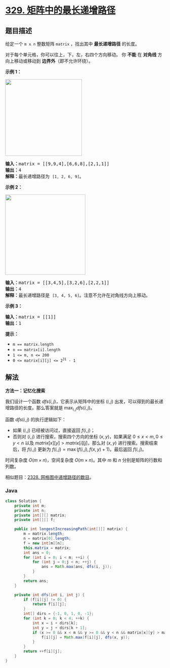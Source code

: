 # [329. 矩阵中的最长递增路径](https://leetcode.cn/problems/longest-increasing-path-in-a-matrix)

## 题目描述

<p>给定一个 <code>m x n</code> 整数矩阵 <code>matrix</code> ，找出其中 <strong>最长递增路径</strong> 的长度。</p>

<p>对于每个单元格，你可以往上，下，左，右四个方向移动。 你 <strong>不能</strong> 在 <strong>对角线</strong> 方向上移动或移动到 <strong>边界外</strong>（即不允许环绕）。</p>



<p><strong>示例 1：</strong></p>
<img alt="" src="https://gcore.jsdelivr.net/gh/doocs/leetcode@main/solution/0300-0399/0329.Longest%20Increasing%20Path%20in%20a%20Matrix/images/grid1.jpg" style="width: 242px; height: 242px;" />
<pre>
<strong>输入：</strong>matrix = [[9,9,4],[6,6,8],[2,1,1]]
<strong>输出：</strong>4 
<strong>解释：</strong>最长递增路径为 <code>[1, 2, 6, 9]</code>。</pre>

<p><strong>示例 2：</strong></p>
<img alt="" src="https://gcore.jsdelivr.net/gh/doocs/leetcode@main/solution/0300-0399/0329.Longest%20Increasing%20Path%20in%20a%20Matrix/images/tmp-grid.jpg" style="width: 253px; height: 253px;" />
<pre>
<strong>输入：</strong>matrix = [[3,4,5],[3,2,6],[2,2,1]]
<strong>输出：</strong>4 
<strong>解释：</strong>最长递增路径是 <code>[3, 4, 5, 6]</code>。注意不允许在对角线方向上移动。
</pre>

<p><strong>示例 3：</strong></p>

<pre>
<strong>输入：</strong>matrix = [[1]]
<strong>输出：</strong>1
</pre>



<p><strong>提示：</strong></p>

<ul>
	<li><code>m == matrix.length</code></li>
	<li><code>n == matrix[i].length</code></li>
	<li><code>1 <= m, n <= 200</code></li>
	<li><code>0 <= matrix[i][j] <= 2<sup>31</sup> - 1</code></li>
</ul>

## 解法

**方法一：记忆化搜索**

我们设计一个函数 $dfs(i, j)$，它表示从矩阵中的坐标 $(i, j)$ 出发，可以得到的最长递增路径的长度。那么答案就是 $\max_{i, j} \textit{dfs}(i, j)$。

函数 $dfs(i, j)$ 的执行逻辑如下：

-   如果 $(i, j)$ 已经被访问过，直接返回 $\textit{f}(i, j)$；
-   否则对 $(i, j)$ 进行搜索，搜索四个方向的坐标 $(x, y)$，如果满足 $0 \le x < m, 0 \le y < n$ 以及 $matrix[x][y] \gt matrix[i][j]$，那么对 $(x, y)$ 进行搜索。搜索结束后，将 $\textit{f}(i, j)$ 更新为 $\textit{f}(i, j) = \max(\textit{f}(i, j), \textit{f}(x, y) + 1)$。最后返回 $\textit{f}(i, j)$。

时间复杂度 $O(m \times n)$，空间复杂度 $O(m \times n)$。其中 $m$ 和 $n$ 分别是矩阵的行数和列数。

相似题目：[2328. 网格图中递增路径的数目](/solution/2300-2399/2328.Number%20of%20Increasing%20Paths%20in%20a%20Grid/README.md)。

### **Java**

```java
class Solution {
    private int m;
    private int n;
    private int[][] matrix;
    private int[][] f;

    public int longestIncreasingPath(int[][] matrix) {
        m = matrix.length;
        n = matrix[0].length;
        f = new int[m][n];
        this.matrix = matrix;
        int ans = 0;
        for (int i = 0; i < m; ++i) {
            for (int j = 0;j < n; ++j) {
                ans = Math.max(ans, dfs(i, j));
            }
        }
        return ans;
    }

    private int dfs(int i, int j) {
        if (f[i][j] != 0) {
            return f[i][j];
        }
        int[] dirs = {-1, 0, 1, 0, -1};
        for (int k = 0; k < 4; ++k) {
            int x = i + dirs[k];
            int y = j + dirs[k + 1];
            if (x >= 0 && x < m && y >= 0 && y < n && matrix[x][y] > matrix[i][j]) {
                f[i][j] = Math.max(f[i][j], dfs(x, y));
            }
        }
        return ++f[i][j];
    }
}
```

